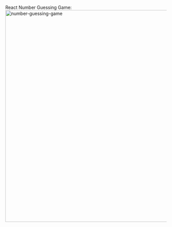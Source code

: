 React Number Guessing Game: <img width="1348" height="660" alt="number-guessing-game" src="https://github.com/user-attachments/assets/30e4cfe1-e771-44bf-a399-3290918a54ee" />
